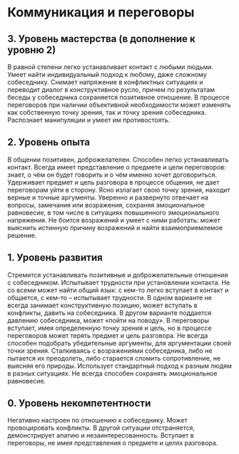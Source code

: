 # Коммуникация и переговоры

## 3. Уровень мастерства (в дополнение к уровню 2)

В равной степени легко устанавливает контакт с любыми людьми. Умеет найти индивидуальный подход к любому, даже сложному собеседнику. Снимает напряжение в конфликтных ситуациях и переводит диалог в конструктивное русло, причем по результатам беседы у собеседника сохраняется позитивное отношение. В процессе переговоров при наличии объективной необходимости может изменять как собственную точку зрения, так и точку зрения собеседника. Распознает манипуляции и умеет им противостоять.

## 2. Уровень опыта

В общении позитивен, доброжелателен. Способен легко устанавливать контакт. 
Всегда имеет представление о предмете и цели переговоров: знает, о чём он будет говорить и о чём именно хочет договориться. Удерживает предмет и цель разговора в процессе общения, не дает переговорам уйти в сторону. 
Ясно излагает свою точку зрения, находит верные и точные аргументы. Уверенно и развернуто отвечает на вопросы, замечания или возражения, сохраняя эмоциональное равновесие, в том числе в ситуациях повышенного эмоционального напряжения.
Не боится возражений и умеет с ними работать: может выяснить истинную причину возражений и найти взаимоприемлемое решение. 

## 1. Уровень развития

Стремится устанавливать позитивные и доброжелательные отношения с собеседником. Испытывает трудности при установлении контакта. Не со всеми может найти общий язык: с кем-то легко вступает в контакт и общается, с кем-то – испытывает трудности. В одном варианте не всегда занимает конструктивную позицию, может вступать в конфликты, давить на собеседника. В другом варианте поддается давлению собеседника, может «пойти на поводу».
В переговоры вступает, имея определенную точку зрения и цель, но в процессе переговоров может терять предмет и цель разговора. 
Не всегда способен подобрать убедительные аргументы, для аргументации своей точки зрения. Сталкиваясь с возражениями собеседника, либо не пытается их преодолеть, либо старается сломить сопротивление, не выясняя его природы. Использует стандартный подход к разным людям в разных ситуациях. Не всегда способен сохранять эмоциональное равновесие.

## 0. Уровень некомпетентности

Негативно настроен по отношению к собеседнику. Может провоцировать конфликты. В другой ситуации отстраняется, демонстрирует апатию и незаинтересованность.
Вступает в переговоры, не имея представления о предмете и целях разговора.
